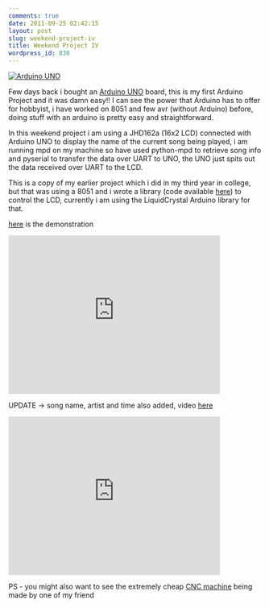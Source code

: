 ```yaml
---
comments: true
date: 2011-09-25 02:42:15
layout: post
slug: weekend-project-iv
title: Weekend Project IV
wordpress_id: 830
---
```


[![Arduino UNO](http://farm7.static.flickr.com/6163/6179145988_51e62f102e.jpg)](http://www.flickr.com/photos/ankurkingofnet/6179145988/)

Few days back i bought an [Arduino UNO](http://arduino.cc/en/Main/ArduinoBoardUno) board, this is my first Arduino Project and it was damn easy!! I can see the power that Arduino has to offer for hobbyist, i have worked on 8051 and few avr (without Arduino) before, doing stuff with an arduino is pretty easy and straightforward.

In this weekend project i am using a JHD162a (16x2 LCD) connected with Arduino UNO to display the name of the current song being played, i am running mpd on my machine so have used python-mpd to retrieve song info and pyserial to transfer the data over UART to UNO, the UNO just spits out the data received over UART to the LCD.

This is a copy of my earlier project which i did in my third year in college, but that was using a 8051 and i wrote a library (code available [here](https://github.com/ankurs/uC-Dump/blob/master/lcd.asm)) to control the LCD, currently i am using the LiquidCrystal Arduino library for that.

[here](http://www.youtube.com/watch?v=n5dBDtErR34) is the demonstration

<iframe width="420" height="315" src="http://www.youtube.com/embed/n5dBDtErR34" frameborder="0"> </iframe>

UPDATE -> song name, artist and time also added, video [here](http://youtu.be/7rC9crdnKwA) 

<iframe width="420" height="315" src="http://www.youtube.com/embed/7rC9crdnKwA" frameborder="0"> </iframe>

PS - you might also want to see the extremely cheap [CNC machine](http://muditsdiy.blogspot.com/2011/09/sneak-peek-cnc-part-iii.html) being made by one of my friend  
